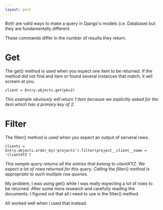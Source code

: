 ```yaml
---
layout: post
---
```

Both are valid ways to make a query in Django's models (i.e. Database) but they are fundamentally different. 

These commands differ in the number of results they return.

# Get
The get() method is used when you expect one item to be returned. If the method did not find and item or found several instances that match, it will scream at you.

    client = Entry.objects.get(pk=2)

*This example obviously will return 1 item because we explicitly asked for the item which has a primary key of 2.*

# Filter
The filter() method is used when you expect an output of serveral rows.

    clients = Entry.objects.order_by('projects').filter(project__client__name = 'clientXYZ')

*This sample query returns all the entries that belong to clientXYZ. We expect a lot of rows returned for this query. Calling the filter() method is appropriate to such multiple row queries.*

My problem, I was using get() while I was really expecting a lot of rows to be returned. After some more research and carefully reading the documents. I figured out that all I need to use is the filter() method.

All worked well when I used that instead.